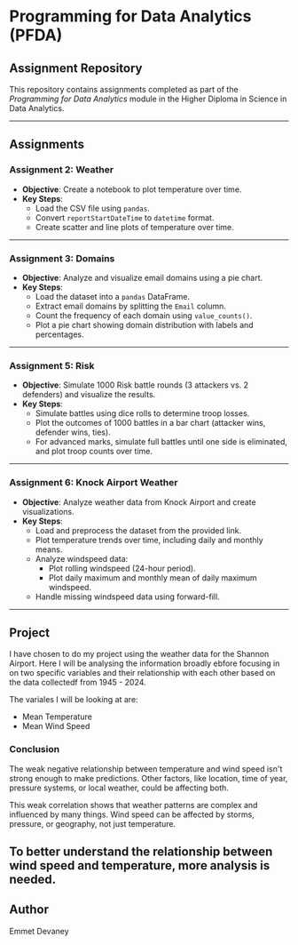 # Programming for Data Analytics (PFDA)

## Assignment Repository

This repository contains assignments completed as part of the *Programming for Data Analytics* module in the Higher Diploma in Science in Data Analytics.

---

## Assignments

### **Assignment 2: Weather**
- **Objective**: Create a notebook to plot temperature over time.
- **Key Steps**:
  - Load the CSV file using `pandas`.
  - Convert `reportStartDateTime` to `datetime` format.
  - Create scatter and line plots of temperature over time.

---

### **Assignment 3: Domains**
- **Objective**: Analyze and visualize email domains using a pie chart.
- **Key Steps**:
  - Load the dataset into a `pandas` DataFrame.
  - Extract email domains by splitting the `Email` column.
  - Count the frequency of each domain using `value_counts()`.
  - Plot a pie chart showing domain distribution with labels and percentages.

---

### **Assignment 5: Risk**
- **Objective**: Simulate 1000 Risk battle rounds (3 attackers vs. 2 defenders) and visualize the results.
- **Key Steps**:
  - Simulate battles using dice rolls to determine troop losses.
  - Plot the outcomes of 1000 battles in a bar chart (attacker wins, defender wins, ties).
  - For advanced marks, simulate full battles until one side is eliminated, and plot troop counts over time.

---

### **Assignment 6: Knock Airport Weather**
- **Objective**: Analyze weather data from Knock Airport and create visualizations.
- **Key Steps**:
  - Load and preprocess the dataset from the provided link.
  - Plot temperature trends over time, including daily and monthly means.
  - Analyze windspeed data:
    - Plot rolling windspeed (24-hour period).
    - Plot daily maximum and monthly mean of daily maximum windspeed.
  - Handle missing windspeed data using forward-fill.

---

## Project
I have chosen to do my project using the weather data for the Shannon Airport. Here I will be analysing the information broadly ebfore focusing in on two specific variables and their relationship with each other based on the data collectedf from 1945 - 2024. 

The variales I will be looking at are:
- Mean Temperature
- Mean Wind Speed

### Conclusion
The weak negative relationship between temperature and wind speed isn't strong enough to make predictions. Other factors, like location, time of year, pressure systems, or local weather, could be affecting both.

This weak correlation shows that weather patterns are complex and influenced by many things. Wind speed can be affected by storms, pressure, or geography, not just temperature.

To better understand the relationship between wind speed and temperature, more analysis is needed.
---

## Author
Emmet Devaney
